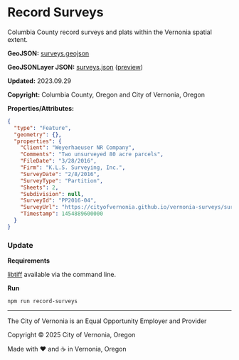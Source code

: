 # Record Surveys

Columbia County record surveys and plats within the Vernonia spatial extent.

**GeoJSON:** [surveys.geojson](surveys.geojson)

**GeoJSONLayer JSON:** [surveys.json](surveys.json) ([preview](../preview.html?geojson=https%3A%2F%2Fcityofvernonia.github.io%2Fgeospatial-data%2Frecord-surveys%2Fsurveys.json))

**Updated:** 2023.09.29

**Copyright:** Columbia County, Oregon and City of Vernonia, Oregon

**Properties/Attributes:**

```json
{
  "type": "Feature",
  "geometry": {},
  "properties": {
    "Client": "Weyerhaeuser NR Company",
    "Comments": "Two unsurveyed 80 acre parcels",
    "FileDate": "3/28/2016",
    "Firm": "K.L.S. Surveying, Inc.",
    "SurveyDate": "2/8/2016",
    "SurveyType": "Partition",
    "Sheets": 2,
    "Subdivision": null,
    "SurveyId": "PP2016-04",
    "SurveyUrl": "https://cityofvernonia.github.io/vernonia-surveys/surveys/PP2016-04.pdf",
    "Timestamp": 1454889600000
  }
}
```

### Update

**Requirements**

[libtiff](http://www.libtiff.org/) available via the command line.

**Run**

```shell
npm run record-surveys
```

***

The City of Vernonia is an Equal Opportunity Employer and Provider

Copyright © 2025 City of Vernonia, Oregon

Made with :heart: and :coffee: in Vernonia, Oregon
